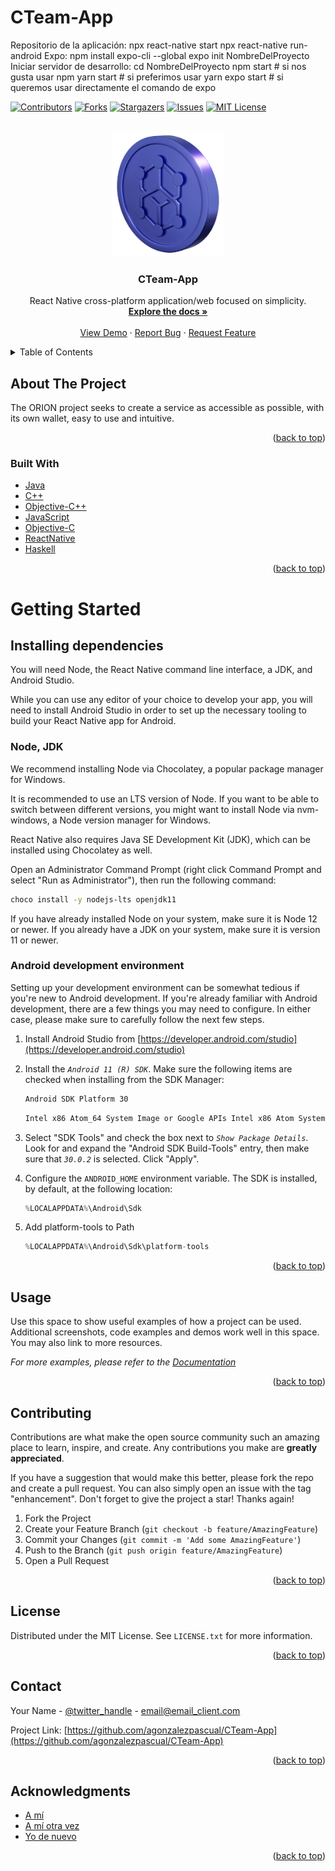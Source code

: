 # CTeam-App
Repositorio de la aplicación:
npx react-native start
npx react-native run-android
Expo:
npm install expo-cli --global
expo init NombreDelProyecto
Iniciar servidor de desarrollo:
cd NombreDelProyecto
npm start # si nos gusta usar npm
yarn start # si preferimos usar yarn
expo start # si queremos usar directamente el comando de expo


<div id="top"></div>
<!-- PROJECT SHIELDS -->

[![Contributors][contributors-shield]][contributors-url]
[![Forks][forks-shield]][forks-url]
[![Stargazers][stars-shield]][stars-url]
[![Issues][issues-shield]][issues-url]
[![MIT License][license-shield]][license-url]

<!-- MARKDOWN LINKS & IMAGES -->
<!-- https://www.markdownguide.org/basic-syntax/#reference-style-links -->
[contributors-shield]: https://img.shields.io/github/contributors/agonzalezpascual/CTeam-App.svg?style=for-the-badge
[contributors-url]: https://github.com/agonzalezpascual/Best-README-Template/graphs/contributors

[forks-shield]: https://img.shields.io/github/forks/agonzalezpascual/Best-README-Template.svg?style=for-the-badge
[forks-url]: https://github.com/agonzalezpascual/Best-README-Template/network/members

[stars-shield]: https://img.shields.io/github/stars/agonzalezpascual/Best-README-Template.svg?style=for-the-badge
[stars-url]: https://github.com/agonzalezpascual/Best-README-Template/stargazers

[issues-shield]: https://img.shields.io/github/issues/agonzalezpascual/Best-README-Template.svg?style=for-the-badge
[issues-url]: https://github.com/agonzalezpascual/Best-README-Template/issues

[license-shield]: https://img.shields.io/github/license/agonzalezpascual/Best-README-Template.svg?style=for-the-badge
[license-url]: https://github.com/agonzalezpascual/Best-README-Template/blob/master/LICENSE.txt

[product-screenshot]: assets/images/cardanocoin.png

<!-- PROJECT LOGO -->
<br />
<div align="center">
  <a href="https://github.com/agonzalezpascual/CTeam-App">
    <img src="assets/images/cardanocoin.png" alt="Logo" width="180" height="200">
  </a>

<h3 align="center">CTeam-App</h3>

  <p align="center">
    React Native cross-platform application/web focused on simplicity.
    <br />
    <a href="https://github.com/agonzalezpascual/CTeam-App"><strong>Explore the docs »</strong></a>
    <br />
    <br />
    <a href="https://github.com/agonzalezpascual/CTeam-App">View Demo</a>
    ·
    <a href="https://github.com/agonzalezpascual/CTeam-App/issues">Report Bug</a>
    ·
    <a href="https://github.com/agonzalezpascual/CTeam-App/issues">Request Feature</a>
  </p>
</div>



<!-- TABLE OF CONTENTS -->
<details>
  <summary>Table of Contents</summary>
  <ol>
    <li>
      <a href="#about-the-project">About The Project</a>
      <ul>
        <li><a href="#built-with">Built With</a></li>
      </ul>
    </li>
    <li>
      <a href="#getting-started">Getting Started</a>
      <ul>
        <li><a href="#prerequisites">Prerequisites</a></li>
        <li><a href="#installation">Installation</a></li>
      </ul>
    </li>
    <li><a href="#usage">Usage</a></li>
    <li><a href="#roadmap">Roadmap</a></li>
    <li><a href="#contributing">Contributing</a></li>
    <li><a href="#license">License</a></li>
    <li><a href="#contact">Contact</a></li>
    <li><a href="#acknowledgments">Acknowledgments</a></li>
  </ol>
</details>


## About The Project
The ORION project seeks to create a service as accessible as possible, with its own wallet, easy to use and intuitive.
<p align="right">(<a href="#top">back to top</a>)</p>



### Built With

* [Java](https://www.java.com/es/)
* [C++](https://isocpp.org/)
* [Objective-C++](https://es.wikipedia.org/wiki/Objective-C#Objective-C++)
* [JavaScript](https://nextjs.rg/)
* [Objective-C](https://developer.apple.com/library/archive/documentation/Cocoa/Conceptual/ProgrammingWithObjectiveC/Introduction/Introduction.html#//apple_ref/doc/uid/TP40011210)
* [ReactNative](https://reactnative.dev/)
* [Haskell](https://www.haskell.org/)

<p align="right">(<a href="#top">back to top</a>)</p>


# Getting Started

## Installing dependencies

You will need Node, the React Native command line interface, a JDK, and Android Studio.

While you can use any editor of your choice to develop your app, you will need to install Android Studio in order to set up the necessary tooling to build your React Native app for Android.

### Node, JDK

We recommend installing Node via Chocolatey, a popular package manager for Windows.

It is recommended to use an LTS version of Node. If you want to be able to switch between different versions, you might want to install Node via nvm-windows, a Node version manager for Windows.

React Native also requires Java SE Development Kit (JDK), which can be installed using Chocolatey as well.

Open an Administrator Command Prompt (right click Command Prompt and select "Run as Administrator"), then run the following command:
  ```sh
  choco install -y nodejs-lts openjdk11
  ```
If you have already installed Node on your system, make sure it is Node 12 or newer. If you already have a JDK on your system, make sure it is version 11 or newer.
### Android development environment

Setting up your development environment can be somewhat tedious if you're new to Android development. If you're already familiar with Android development, there are a few things you may need to configure. In either case, please make sure to carefully follow the next few steps.

1. Install Android Studio from [https://developer.android.com/studio](https://developer.android.com/studio)
2. Install the _`Android 11 (R) SDK`_. Make sure the following items are checked when installing from the SDK Manager:
	
   ```sh
   Android SDK Platform 30
   ```
   ```sh
   Intel x86 Atom_64 System Image or Google APIs Intel x86 Atom System Image
   ```
3. Select "SDK Tools" and check the box next to _`Show Package Details`_. Look for and expand the "Android SDK Build-Tools" entry, then make sure that _`30.0.2`_ is selected. Click "Apply".
4. Configure the `ANDROID_HOME` environment variable. The SDK is installed, by default, at the following location:
   ```js
   %LOCALAPPDATA%\Android\Sdk
   ```
5. Add platform-tools to Path
	```js
	%LOCALAPPDATA%\Android\Sdk\platform-tools
	```

<p align="right">(<a href="#top">back to top</a>)</p>


## Usage

Use this space to show useful examples of how a project can be used. Additional screenshots, code examples and demos work well in this space. You may also link to more resources.

_For more examples, please refer to the [Documentation](https://example.com)_

<p align="right">(<a href="#top">back to top</a>)</p>


## Contributing

Contributions are what make the open source community such an amazing place to learn, inspire, and create. Any contributions you make are **greatly appreciated**.

If you have a suggestion that would make this better, please fork the repo and create a pull request. You can also simply open an issue with the tag "enhancement".
Don't forget to give the project a star! Thanks again!

1. Fork the Project
2. Create your Feature Branch (`git checkout -b feature/AmazingFeature`)
3. Commit your Changes (`git commit -m 'Add some AmazingFeature'`)
4. Push to the Branch (`git push origin feature/AmazingFeature`)
5. Open a Pull Request

<p align="right">(<a href="#top">back to top</a>)</p>


## License

Distributed under the MIT License. See `LICENSE.txt` for more information.

<p align="right">(<a href="#top">back to top</a>)</p>



## Contact

Your Name - [@twitter_handle](https://twitter.com/twitter_handle) - email@email_client.com

Project Link: [https://github.com/agonzalezpascual/CTeam-App](https://github.com/agonzalezpascual/CTeam-App)

<p align="right">(<a href="#top">back to top</a>)</p>



## Acknowledgments

* [A mí](https://virusdestructordemundosmasivosequisde)
* [A mí otra vez](https://virusdestructordemundosmasivosequisde)
* [Yo de nuevo](https://virusdestructordemundosmasivosequisde)

<p align="right">(<a href="#top">back to top</a>)</p>

